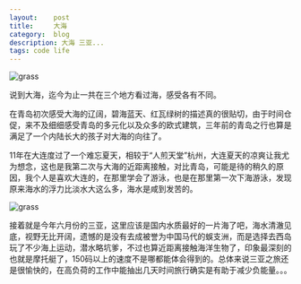 ```yaml
---
layout:    post
title:     大海
category:  blog
description: 大海 三亚...
tags: code life
---
```

![grass](http://yunpan.alibaba-inc.com/share/scan.do?info=G75xsD4FJ&pInfo=G75xsD4FJ)

说到大海，迄今为止一共在三个地方看过海，感受各有不同。

在青岛初次感受大海的辽阔，碧海蓝天、红瓦绿树的描述真的很贴切，由于时间仓促，来不及细细感受青岛的多元化以及众多的欧式建筑，三年前的青岛之行也算是满足了一个内陆长大的孩子对大海的向往了。

<script src="style/js/audio.min.js"></script> 

<script> 
  audiojs.events.ready(function() {
          audiojs.createAll();
            });
</script> 

<p><audio src="style/audio/whistle.mp3" preload="auto"></audio></p> 

11年在大连度过了一个难忘夏天，相较于“人煎天堂”杭州，大连夏天的凉爽让我尤为想念，这也是我第二次与大海的近距离接触，对比青岛，可能是待的稍久的原因，我个人是喜欢大连的，在那里学会了游泳，也是在那里第一次下海游泳，发现原来海水的浮力比淡水大这么多，海水是咸到发苦的。

![grass](http://yunpan.alibaba-inc.com/share/scan.do?spm={}.{}.0.0.0LALED&info=075xsD3l3&pInfo=075xsD3l3&app_name=)

接着就是今年六月份的三亚，这里应该是国内水质最好的一片海了吧，海水清澈见底，视野无比开阔，遗憾的是没有去成被誉为中国马代的蜈支洲，而是选择去西岛玩了不少海上运动，潜水略坑爹，不过也算近距离接触海洋生物了，印象最深刻的也就是摩托艇了，150码以上的速度不是哪都能体会得到的。总体来说三亚之旅还是很愉快的，在高负荷的工作中能抽出几天时间旅行确实是有助于减少负能量。。。



